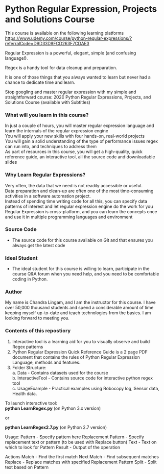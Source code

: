 # Python Regular Expression, Projects and Solutions Course
This course is available on the following learning platforms  
https://www.udemy.com/course/python-regular-expressions/?referralCode=D9D33D8FCD263F7CDAE3  

Regular Expression is a powerful, elegant, simple (and confusing language!).  

Regex is a handy tool for data cleanup and preparation. 

It is one of those things that you always wanted to learn but never had a chance to dedicate time and learn.  

Stop googling and master regular expression with my simple and straightforward course: 2020 Python Regular Expressions, Projects, and Solutions Course (available with Subtitles)  

### What will you learn in this course?
In just a couple of hours, you will master regular expression language and learn the internals of the regular expression engine  
You will apply your new skills with four hands-on, real-world projects  
You will gain a solid understanding of the type of performance issues regex can run into, and techniques to address them  
As part of resources in this course, you will get a high-quality, quick reference guide, an interactive tool, all the source code and downloadable slides  

### Why Learn Regular Expressions?
Very often, the data that we need is not readily accessible or useful.  
Data preparation and clean-up are often one of the most time-consuming activities in a software automation project.   
Instead of spending time writing code for all this, you can specify data patterns of interest and let regular expression engine do the work for you  
Regular Expression is cross-platform, and you can learn the concepts once and use it in multiple programming languages and environment  

### Source Code
* The source code for this course available on Git and that ensures you always get the latest code  

### Ideal Student
* The ideal student for this course is willing to learn, participate in the course Q&A forum when you need help, and you need to be comfortable coding in Python.  

### Author
My name is Chandra Lingam, and I am the instructor for this course.  I have over 50,000 thousand students and spend a considerable amount of time keeping myself up-to-date and teach technologies from the basics.  I am looking forward to meeting you.

### Contents of this repostiory
1. Interactive tool is a learning aid for you to visually observe and build Regex patterns    
2. Python Regular Expression Quick Reference Guide is a 2 page PDF document that contains the rules of Python Regular Expression Language, methods and features.  
3. Folder Structure:  
a. Data - Contains datasets used for the course  
b. InteractiveTool - Contains source code for interactive python regex tool  
c. UsageExample - Practical examples using Robocopy log, Sensor data, Health data.  


To launch interactive tool:  
<b>python LearnRegex.py</b>  (on Python 3.x version)  

or  

<b>python LearnRegex2.7.py</b>  (on Python 2.7 version)  

Usage:
Pattern - Specify pattern here
Replacement Pattern - Specify replacement text or pattern (to be used with Replace button)
Text - Text on which to look for Pattern
Result - Output of the operation

Actions
Match - Find the first match
Next Match - Find subsequent matches
Replace - Replace matches with specified Replacement Pattern
Split - Split text based on Pattern
